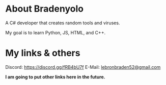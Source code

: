 # About Bradenyolo
A C# developer that creates random tools and viruses.

My goal is to learn Python, JS, HTML, and C++.
# My links & others
Discord: https://discord.gg/fRB4bU7f
E-Mail: lebronbraden52@gmail.com 

**I am going to put other links here in the future.**
